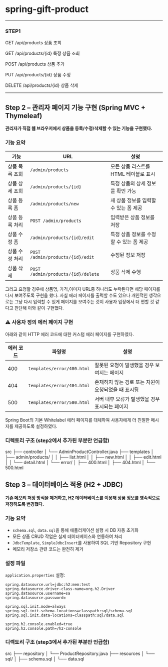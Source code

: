 # spring-gift-product


------
### STEP1


GET /api/products 상품 조회

GET /api/products/{id} 특정 상품 조회

POST /api/products 상품 추가

PUT /api/products/{id} 상품 수정

DELETE /api/products/{id} 상품 삭제

-----

## Step 2 – 관리자 페이지 기능 구현 (Spring MVC + Thymeleaf)

**관리자가 직접 웹 브라우저에서 상품을 등록/수정/삭제할 수 있는 기능을 구현했다.**

### 기능 요약
| 기능             | URL                                    | 설명                                      |
|------------------|----------------------------------------|-------------------------------------------|
| 상품 목록 조회    | `/admin/products`                      | 모든 상품 리스트를 HTML 테이블로 표시       |
| 상품 상세 조회    | `/admin/products/{id}`                 | 특정 상품의 상세 정보를 확인 가능          |
| 상품 등록 폼      | `/admin/products/new`                  | 새 상품 정보를 입력할 수 있는 폼 제공       |
| 상품 등록 처리    | `POST /admin/products`                 | 입력받은 상품 정보를 저장                  |
| 상품 수정 폼      | `/admin/products/{id}/edit`            | 특정 상품 정보를 수정할 수 있는 폼 제공     |
| 상품 수정 처리    | `POST /admin/products/{id}/edit`       | 수정된 정보 저장                           |
| 상품 삭제         | `POST /admin/products/{id}/delete`     | 상품 삭제 수행 

그리고 요청할 경우에 상품명, 가격,이미지 URL중 하나라도 누락된다면 해당 페이지를 다시 보여주도록 구현을 했다.
사실 에러 페이지를 출력할 수도 있으나 개인적인 생각으로는 그냥 다시 입력할 수 있게 페이지를 보여주는 것이 사용자 입장에서 더 편할 것 같다고 판단해 이와 같이 구현했다.


### ⚠️ 사용자 정의 에러 페이지 구현

아래와 같이 HTTP 에러 코드에 대한 커스텀 에러 페이지를 구현하였다.

| 에러 코드 | 파일명          | 설명                                      |
|-----------|------------------|-------------------------------------------|
| 400       | `templates/error/400.html` | 잘못된 요청이 발생했을 경우 보여지는 페이지        |
| 404       | `templates/error/404.html` | 존재하지 않는 경로 또는 자원이 요청되었을 때 표시됨 |
| 500       | `templates/error/500.html` | 서버 내부 오류가 발생했을 경우 표시되는 페이지     |

Spring Boot의 기본 Whitelabel 에러 페이지를 대체하여 사용자에게 더 친절한 메시지를 제공하도록 설정하였다.



### 디렉토리 구조 (step2에서 추가된 부분만 언급함)
src
├── controller
│   └── AdminProductController.java
├── templates
│   ├── admin/products/
│   │   ├── list.html
│   │   ├── new.html
│   │   ├── edit.html
│   │   └── detail.html
│   └── error/
│       ├── 400.html
│       ├── 404.html
│       └── 500.html

## Step 3 – 데이터베이스 적용 (H2 + JDBC)

**기존 메모리 저장 방식을 제거하고, H2 데이터베이스를 이용해 상품 정보를 영속적으로 저장하도록 변경했다.**

### 기능 요약

- `schema.sql`, `data.sql`을 통해 애플리케이션 실행 시 DB 자동 초기화
- 모든 상품 CRUD 작업은 실제 데이터베이스와 연동하여 처리
- `JdbcTemplate`, `SimpleJdbcInsert`를 사용하여 SQL 기반 Repository 구현
- 메모리 저장소 관련 코드는 완전히 제거

### 설정 파일

`application.properties` 설정:
```properties
spring.datasource.url=jdbc:h2:mem:test
spring.datasource.driver-class-name=org.h2.Driver
spring.datasource.username=sa
spring.datasource.password=

spring.sql.init.mode=always
spring.sql.init.schema-locations=classpath:sql/schema.sql
spring.sql.init.data-locations=classpath:sql/data.sql

spring.h2.console.enabled=true
spring.h2.console.path=/h2-console
```

### 디렉토리 구조 (step3에서 추가된 부분만 언급함)
src
├── repository
│   └── ProductRepository.java
├── resources
│   └── sql/
│       ├── schema.sql
│       └── data.sql
